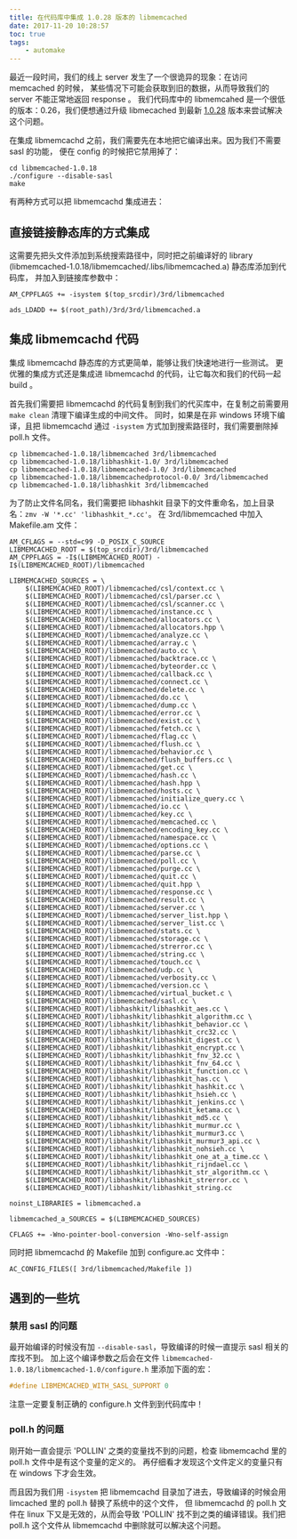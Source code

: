 ```yaml
---
title: 在代码库中集成 1.0.28 版本的 libmemcached
date: 2017-11-20 10:28:57
toc: true
tags:
    - automake
---
```


最近一段时间，我们的线上 server 发生了一个很诡异的现象：在访问 memcached 的时候，
某些情况下可能会获取到旧的数据，从而导致我们的 server 不能正常地返回 response 。
我们代码库中的 libmemcahed 是一个很低的版本：0.26，我们便想通过升级 libmecached 
到最新 [1.0.28](https://launchpad.net/libmemcached/+download) 版本来尝试解决这个问题。

<!--more-->

在集成 libmemcachd 之前，我们需要先在本地把它编译出来。因为我们不需要 sasl 的功能，
便在 config 的时候把它禁用掉了：

```shell
cd libmemcached-1.0.18
./configure --disable-sasl
make
```

有两种方式可以把 libmemcachd 集成进去：

## 直接链接静态库的方式集成

这需要先把头文件添加到系统搜索路径中，同时把之前编译好的 library (libmemcached-1.0.18/libmemcached/.libs/libmemcached.a) 静态库添加到代码库，
并加入到链接库参数中：

```automake
AM_CPPFLAGS += -isystem $(top_srcdir)/3rd/libmemcached

ads_LDADD += $(root_path)/3rd/3rd/libmemcached.a
```

## 集成 libmemcachd 代码

集成 libmemcachd 静态库的方式更简单，能够让我们快速地进行一些测试。
更优雅的集成方式还是集成进 libmemcachd 的代码，让它每次和我们的代码一起 build 。

首先我们需要把 libmemcachd 的代码复制到我们的代买库中，在复制之前需要用 `make clean` 清理下编译生成的中间文件。
同时，如果是在非 windows 环境下编译，且把 libmemcachd 通过 `-isystem` 方式加到搜索路径时，我们需要删除掉 poll.h 文件。

```shell
cp libmemcached-1.0.18/libmemcached 3rd/libmemcached
cp libmemcached-1.0.18/libhashkit-1.0/ 3rd/libmemcached
cp libmemcached-1.0.18/libmemcached-1.0/ 3rd/libmemcached
cp libmemcached-1.0.18/libmemcachedprotocol-0.0/ 3rd/libmemcached
cp libmemcached-1.0.18/libhashkit 3rd/libmemcached
```

为了防止文件名同名，我们需要把 libhashkit 目录下的文件重命名，加上目录名：`zmv -W '*.cc' 'libhashkit_*.cc'`。
在 3rd/libmemcached 中加入 Makefile.am 文件：

```automake
AM_CFLAGS = --std=c99 -D_POSIX_C_SOURCE
LIBMEMCACHED_ROOT = $(top_srcdir)/3rd/libmemcached
AM_CPPFLAGS = -I$(LIBMEMCACHED_ROOT) -I$(LIBMEMCACHED_ROOT)/libmemcached

LIBMEMCACHED_SOURCES = \
    $(LIBMEMCACHED_ROOT)/libmemcached/csl/context.cc \
    $(LIBMEMCACHED_ROOT)/libmemcached/csl/parser.cc \
    $(LIBMEMCACHED_ROOT)/libmemcached/csl/scanner.cc \
    $(LIBMEMCACHED_ROOT)/libmemcached/instance.cc \
    $(LIBMEMCACHED_ROOT)/libmemcached/allocators.cc \
    $(LIBMEMCACHED_ROOT)/libmemcached/allocators.hpp \
    $(LIBMEMCACHED_ROOT)/libmemcached/analyze.cc \
    $(LIBMEMCACHED_ROOT)/libmemcached/array.c \
    $(LIBMEMCACHED_ROOT)/libmemcached/auto.cc \
    $(LIBMEMCACHED_ROOT)/libmemcached/backtrace.cc \
    $(LIBMEMCACHED_ROOT)/libmemcached/byteorder.cc \
    $(LIBMEMCACHED_ROOT)/libmemcached/callback.cc \
    $(LIBMEMCACHED_ROOT)/libmemcached/connect.cc \
    $(LIBMEMCACHED_ROOT)/libmemcached/delete.cc \
    $(LIBMEMCACHED_ROOT)/libmemcached/do.cc \
    $(LIBMEMCACHED_ROOT)/libmemcached/dump.cc \
    $(LIBMEMCACHED_ROOT)/libmemcached/error.cc \
    $(LIBMEMCACHED_ROOT)/libmemcached/exist.cc \
    $(LIBMEMCACHED_ROOT)/libmemcached/fetch.cc \
    $(LIBMEMCACHED_ROOT)/libmemcached/flag.cc \
    $(LIBMEMCACHED_ROOT)/libmemcached/flush.cc \
    $(LIBMEMCACHED_ROOT)/libmemcached/behavior.cc \
    $(LIBMEMCACHED_ROOT)/libmemcached/flush_buffers.cc \
    $(LIBMEMCACHED_ROOT)/libmemcached/get.cc \
    $(LIBMEMCACHED_ROOT)/libmemcached/hash.cc \
    $(LIBMEMCACHED_ROOT)/libmemcached/hash.hpp \
    $(LIBMEMCACHED_ROOT)/libmemcached/hosts.cc \
    $(LIBMEMCACHED_ROOT)/libmemcached/initialize_query.cc \
    $(LIBMEMCACHED_ROOT)/libmemcached/io.cc \
    $(LIBMEMCACHED_ROOT)/libmemcached/key.cc \
    $(LIBMEMCACHED_ROOT)/libmemcached/memcached.cc \
    $(LIBMEMCACHED_ROOT)/libmemcached/encoding_key.cc \
    $(LIBMEMCACHED_ROOT)/libmemcached/namespace.cc \
    $(LIBMEMCACHED_ROOT)/libmemcached/options.cc \
    $(LIBMEMCACHED_ROOT)/libmemcached/parse.cc \
    $(LIBMEMCACHED_ROOT)/libmemcached/poll.cc \
    $(LIBMEMCACHED_ROOT)/libmemcached/purge.cc \
    $(LIBMEMCACHED_ROOT)/libmemcached/quit.cc \
    $(LIBMEMCACHED_ROOT)/libmemcached/quit.hpp \
    $(LIBMEMCACHED_ROOT)/libmemcached/response.cc \
    $(LIBMEMCACHED_ROOT)/libmemcached/result.cc \
    $(LIBMEMCACHED_ROOT)/libmemcached/server.cc \
    $(LIBMEMCACHED_ROOT)/libmemcached/server_list.hpp \
    $(LIBMEMCACHED_ROOT)/libmemcached/server_list.cc \
    $(LIBMEMCACHED_ROOT)/libmemcached/stats.cc \
    $(LIBMEMCACHED_ROOT)/libmemcached/storage.cc \
    $(LIBMEMCACHED_ROOT)/libmemcached/strerror.cc \
    $(LIBMEMCACHED_ROOT)/libmemcached/string.cc \
    $(LIBMEMCACHED_ROOT)/libmemcached/touch.cc \
    $(LIBMEMCACHED_ROOT)/libmemcached/udp.cc \
    $(LIBMEMCACHED_ROOT)/libmemcached/verbosity.cc \
    $(LIBMEMCACHED_ROOT)/libmemcached/version.cc \
    $(LIBMEMCACHED_ROOT)/libmemcached/virtual_bucket.c \
    $(LIBMEMCACHED_ROOT)/libmemcached/sasl.cc \
    $(LIBMEMCACHED_ROOT)/libhashkit/libhashkit_aes.cc \
    $(LIBMEMCACHED_ROOT)/libhashkit/libhashkit_algorithm.cc \
    $(LIBMEMCACHED_ROOT)/libhashkit/libhashkit_behavior.cc \
    $(LIBMEMCACHED_ROOT)/libhashkit/libhashkit_crc32.cc \
    $(LIBMEMCACHED_ROOT)/libhashkit/libhashkit_digest.cc \
    $(LIBMEMCACHED_ROOT)/libhashkit/libhashkit_encrypt.cc \
    $(LIBMEMCACHED_ROOT)/libhashkit/libhashkit_fnv_32.cc \
    $(LIBMEMCACHED_ROOT)/libhashkit/libhashkit_fnv_64.cc \
    $(LIBMEMCACHED_ROOT)/libhashkit/libhashkit_function.cc \
    $(LIBMEMCACHED_ROOT)/libhashkit/libhashkit_has.cc \
    $(LIBMEMCACHED_ROOT)/libhashkit/libhashkit_hashkit.cc \
    $(LIBMEMCACHED_ROOT)/libhashkit/libhashkit_hsieh.cc \
    $(LIBMEMCACHED_ROOT)/libhashkit/libhashkit_jenkins.cc \
    $(LIBMEMCACHED_ROOT)/libhashkit/libhashkit_ketama.cc \
    $(LIBMEMCACHED_ROOT)/libhashkit/libhashkit_md5.cc \
    $(LIBMEMCACHED_ROOT)/libhashkit/libhashkit_murmur.cc \
    $(LIBMEMCACHED_ROOT)/libhashkit/libhashkit_murmur3.cc \
    $(LIBMEMCACHED_ROOT)/libhashkit/libhashkit_murmur3_api.cc \
    $(LIBMEMCACHED_ROOT)/libhashkit/libhashkit_nohsieh.cc \
    $(LIBMEMCACHED_ROOT)/libhashkit/libhashkit_one_at_a_time.cc \
    $(LIBMEMCACHED_ROOT)/libhashkit/libhashkit_rijndael.cc \
    $(LIBMEMCACHED_ROOT)/libhashkit/libhashkit_str_algorithm.cc \
    $(LIBMEMCACHED_ROOT)/libhashkit/libhashkit_strerror.cc \
    $(LIBMEMCACHED_ROOT)/libhashkit/libhashkit_string.cc

noinst_LIBRARIES = libmemcached.a

libmemcached_a_SOURCES = $(LIBMEMCACHED_SOURCES)

CFLAGS += -Wno-pointer-bool-conversion -Wno-self-assign
```

同时把 libmemcachd 的 Makefile 加到 configure.ac 文件中：

```config
AC_CONFIG_FILES([ 3rd/libmemcached/Makefile ])
```

## 遇到的一些坑

### 禁用 sasl 的问题

最开始编译的时候没有加 `--disable-sasl`，导致编译的时候一直提示 sasl 相关的库找不到。
加上这个编译参数之后会在文件 `libmemcached-1.0.18/libmemcached-1.0/configure.h` 里添加下面的宏：

```cpp
#define LIBMEMCACHED_WITH_SASL_SUPPORT 0
```

注意一定要复制正确的 configure.h 文件到到代码库中！

### poll.h 的问题

刚开始一直会提示 'POLLIN' 之类的变量找不到的问题，检查 libmemcachd 里的 poll.h 文件中是有这个变量的定义的。
再仔细看才发现这个文件定义的变量只有在 windows 下才会生效。

而且因为我们用 `-isystem` 把 libmemcachd 目录加了进去，导致编译的时候会用 limcached 里的 poll.h 替换了系统中的这个文件，
但 libmemcachd 的 poll.h 文件在 linux 下又是无效的，从而会导致 'POLLIN' 找不到之类的编译错误。我们把 poll.h 这个文件从 libmemcachd
中删除就可以解决这个问题。
